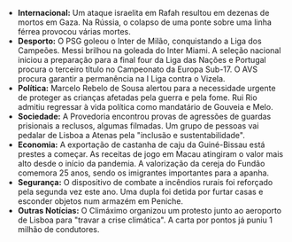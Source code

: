 *   **Internacional:** Um ataque israelita em Rafah resultou em dezenas de mortos em Gaza. Na Rússia, o colapso de uma ponte sobre uma linha férrea provocou várias mortes.
*   **Desporto:** O PSG goleou o Inter de Milão, conquistando a Liga dos Campeões. Messi brilhou na goleada do Inter Miami. A seleção nacional iniciou a preparação para a final four da Liga das Nações e Portugal procura o terceiro título no Campeonato da Europa Sub-17. O AVS procura garantir a permanência na I Liga contra o Vizela.
*   **Política:** Marcelo Rebelo de Sousa alertou para a necessidade urgente de proteger as crianças afetadas pela guerra e pela fome. Rui Rio admitiu regressar à vida política como mandatário de Gouveia e Melo.
*   **Sociedade:** A Provedoria encontrou provas de agressões de guardas prisionais a reclusos, algumas filmadas. Um grupo de pessoas vai pedalar de Lisboa a Atenas pela "inclusão e sustentabilidade".
*   **Economia:** A exportação de castanha de caju da Guiné-Bissau está prestes a começar. As receitas de jogo em Macau atingiram o valor mais alto desde o início da pandemia. A valorização da cereja do Fundão comemora 25 anos, sendo os imigrantes importantes para a apanha.
*   **Segurança:** O dispositivo de combate a incêndios rurais foi reforçado pela segunda vez este ano. Uma dupla foi detida por furtar casas e esconder objetos num armazém em Peniche.
*   **Outras Notícias:** O Climáximo organizou um protesto junto ao aeroporto de Lisboa para "travar a crise climática". A carta por pontos já puniu 1 milhão de condutores.